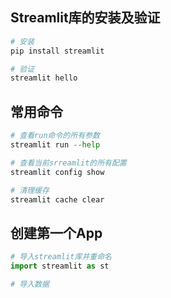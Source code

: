 ## Streamlit库的安装及验证
```python
# 安装
pip install streamlit

# 验证
streamlit hello

```

## 常用命令
```python
# 查看run命令的所有参数
streamlit run --help

# 查看当前srreamlit的所有配置
streamlit config show

# 清理缓存
streamlit cache clear
```

## 创建第一个App
```python
# 导入streamlit库并重命名
import streamlit as st

# 导入数据



```